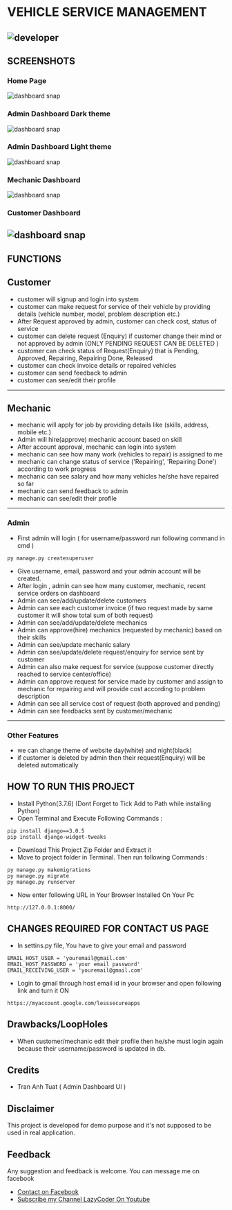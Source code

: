 # VEHICLE SERVICE MANAGEMENT
![developer](https://img.shields.io/badge/Developed%20By%20%3A-Anurag%20Singh-red)
---
## SCREENSHOTS
### Home Page
![dashboard snap](https://github.com/sumitkumar1503/vehicleservicemanagement/blob/master/static/screenshots/home.png?raw=true)
### Admin Dashboard Dark theme
![dashboard snap](https://github.com/sumitkumar1503/vehicleservicemanagement/blob/master/static/screenshots/admin_dark.png?raw=true)
### Admin Dashboard Light theme
![dashboard snap](https://github.com/sumitkumar1503/vehicleservicemanagement/blob/master/static/screenshots/admin_light.png?raw=true)
### Mechanic Dashboard
![dashboard snap](https://github.com/sumitkumar1503/vehicleservicemanagement/blob/master/static/screenshots/mechanic_dashboard.png?raw=true)
### Customer Dashboard
![dashboard snap](https://github.com/anuragsingh1503/vehicleservicemanagement/blob/master/static/screenshots/customer_dashboard.png?raw=true)
---
## FUNCTIONS
## Customer
- customer will signup and login into system
- customer can make request for service of their vehicle by providing details (vehicle number, model, problem description etc.)
- After Request approved by admin, customer can check cost, status of service
- customer can delete request (Enquiry) if customer change their mind or not approved by admin (ONLY PENDING REQUEST CAN BE DELETED )
- customer can check status of Request(Enquiry) that is Pending, Approved, Repairing, Repairing Done, Released
- customer can check invoice details or repaired vehicles
- customer can send feedback to admin
- customer can see/edit their profile
---
## Mechanic
- mechanic will apply for job by providing details like (skills, address, mobile etc.)
- Admin will hire(approve) mechanic account based on skill
- After account approval, mechanic can login into system
- mechanic can see how many work (vehicles to repair) is assigned to me
- mechanic can change status of service ('Repairing', 'Repairing Done') according to work progress
- mechanic can see salary and how many vehicles he/she have repaired so far
- mechanic can send feedback to admin
- mechanic can see/edit their profile
---
### Admin
- First admin will login ( for username/password run following command in cmd )
```
py manage.py createsuperuser
```
- Give username, email, password and your admin account will be created.
- After login , admin can see how many customer, mechanic, recent service orders on dashboard
- Admin can see/add/update/delete customers
- Admin can see each customer invoice (if two request made by same customer it will show total sum of both request)
- Admin can see/add/update/delete mechanics
- Admin can approve(hire) mechanics (requested by mechanic) based on their skills
- Admin can see/update mechanic salary
- Admin can see/update/delete request/enquiry for service sent by customer
- Admin can also make request for service (suppose customer directly reached to service center/office)
- Admin can approve request for service made by customer and assign to mechanic for repairing and will provide cost according to problem description
- Admin can see all service cost of request (both approved and pending)
- Admin can see feedbacks sent by customer/mechanic
---
### Other Features
- we can change theme of website day(white) and night(black)
- if customer is deleted by admin then their request(Enquiry) will be deleted automatically

## HOW TO RUN THIS PROJECT
- Install Python(3.7.6) (Dont Forget to Tick Add to Path while installing Python)
- Open Terminal and Execute Following Commands :
```
pip install django==3.0.5
pip install django-widget-tweaks

```
- Download This Project Zip Folder and Extract it
- Move to project folder in Terminal. Then run following Commands :
```
py manage.py makemigrations
py manage.py migrate
py manage.py runserver
```
- Now enter following URL in Your Browser Installed On Your Pc
```
http://127.0.0.1:8000/
```

## CHANGES REQUIRED FOR CONTACT US PAGE
- In settins.py file, You have to give your email and password
```
EMAIL_HOST_USER = 'youremail@gmail.com'
EMAIL_HOST_PASSWORD = 'your email password'
EMAIL_RECEIVING_USER = 'youremail@gmail.com'
```
- Login to gmail through host email id in your browser and open following link and turn it ON
```
https://myaccount.google.com/lesssecureapps
```
## Drawbacks/LoopHoles
- When customer/mechanic edit their profile then he/she must login again because their username/password is updated in db.
## Credits
- Tran Anh Tuat ( Admin Dashboard UI )
## Disclaimer
This project is developed for demo purpose and it's not supposed to be used in real application.

## Feedback
Any suggestion and feedback is welcome. You can message me on facebook
- [Contact on Facebook](https://fb.com/sumit.luv)
- [Subscribe my Channel LazyCoder On Youtube](https://youtube.com/lazycoders)
